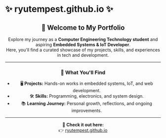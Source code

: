 # ✨ ryutempest.github.io ✨

<div align="center">

## 👋 Welcome to My Portfolio

Explore my journey as a **Computer Engineering Technology student** and aspiring **Embedded Systems & IoT Developer**.  
Here, you'll find a curated showcase of my projects, skills, and experiences in tech and development.  

---

### 🚀 What You'll Find
- 🖥️ **Projects:** Hands-on works in embedded systems, IoT, and web development.  
- 🛠️ **Skills:** Programming, electronics, and system design.  
- 📚 **Learning Journey:** Personal growth, reflections, and ongoing improvements.  

---

🔗 **Check it out here:**  
👉 [ryutempest.github.io](https://ryutempest.github.io)

</div>

